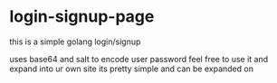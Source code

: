 # login-signup-page

this is a simple golang login/signup

uses base64 and salt to encode user password 
feel free to use it and expand into ur own site its pretty simple and can be expanded on
